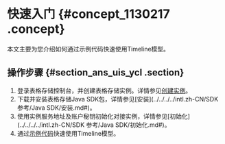 # 快速入门 {#concept_1130217 .concept}

本文主要为您介绍如何通过示例代码快速使用Timeline模型。

## 操作步骤 {#section_ans_uis_ycl .section}

1.  登录表格存储控制台，并创建表格存储实例。详情参见[创建实例](../../../../intl.zh-CN/快速入门/创建实例.md#)。
2.  下载并安装表格存储Java SDK包，详情参见[安装](../../../../intl.zh-CN/SDK 参考/Java SDK/安装.md#)。
3.  使用实例服务地址及账户秘钥初始化对接实例，详情参见[初始化](../../../../intl.zh-CN/SDK 参考/Java SDK/初始化.md#)。
4.  通过[示例代码](https://github.com/aliyun/tablestore-timeline/blob/master/src/test/java/examples/v2/TimelineV2.java)快速使用Timeline模型。

